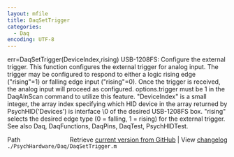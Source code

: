 ```yaml
---
layout: mfile
title: DaqSetTrigger
categories:
  - Daq
encoding: UTF-8
---
```


err=DaqSetTrigger(DeviceIndex,rising)
USB-1208FS: Configure the external trigger. This function configures the
external trigger for analog input. The trigger may be configured to
respond to either a logic rising edge ("rising"=1) or falling edge input
("rising"=0). Once the trigger is received, the analog input will proceed
as configured. options.trigger must be 1 in the DaqAInScan command
to utilize this feature.
"DeviceIndex" is a small integer, the array index specifying which HID
        device in the array returned by PsychHID('Devices') is interface
        \0 of the desired USB-1208FS box.
"rising" selects the desired edge type (0 = falling, 1 = rising) for the
        external trigger.
See also Daq, DaqFunctions, DaqPins, DaqTest, PsychHIDTest.


<div class="code_header" style="text-align:right;">
  <span style="float:left;">Path&nbsp;&nbsp;</span> <span class="counter">Retrieve <a href=
  "https://raw.github.com/Psychtoolbox-3/Psychtoolbox-3/beta/./PsychHardware/Daq/DaqSetTrigger.m">current version from GitHub</a> | View <a href=
  "https://github.com/Psychtoolbox-3/Psychtoolbox-3/commits/beta/./PsychHardware/Daq/DaqSetTrigger.m">changelog</a></span>
</div>
<div class="code">
  <code>./PsychHardware/Daq/DaqSetTrigger.m</code>
</div>
